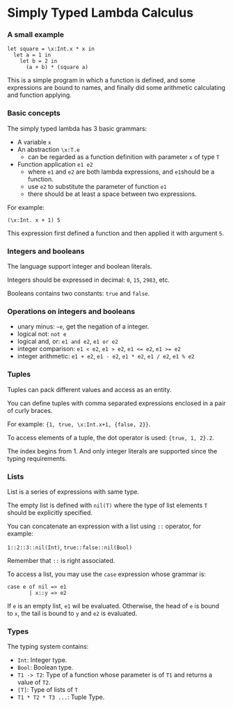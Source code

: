 # Simply Typed Lambda Calculus

### A small example

```
let square = \x:Int.x * x in
  let a = 1 in
    let b = 2 in
      (a + b) * (square a)
```

This is a simple program in which a function is defined, and some expressions are bound to names, and finally did some arithmetic calculating and function applying.



### Basic concepts

The simply typed lambda has 3 basic grammars:

- A variable `x`
- An abstraction `\x:T.e`
  - can be regarded as a function definition with parameter `x` of type `T`
- Function application `e1 e2`
  - where `e1` and `e2` are both lambda expressions, and `e1`should be a function.
  - use `e2` to substitute the parameter of function `e1`
  - there should be at least a space between two expressions.

For example:

```
(\x:Int. x + 1) 5
```

This expression first defined a function and then applied it with argument `5`.



### Integers and booleans

The language support integer and boolean literals.

Integers should be expressed in decimal: `0`, `15`, `2983`, etc.

Booleans contains two constants: `true` and `false`.



### Operations on integers and booleans

- unary minus: `~e`, get the negation of a integer.
- logical not: `not e`
- logical and, or: `e1 and e2`, `e1 or e2`
- integer comparison: `e1 < e2`, `e1 > e2`, `e1 <= e2`, `e1 >= e2`
- integer arithmetic:  `e1 + e2`, `e1 - e2`, `e1 * e2`, `e1 / e2`, `e1 % e2`



### Tuples

Tuples can pack different values and access as an entity.

You can define tuples with comma separated expressions enclosed in a pair of curly braces.

For example: `{1, true, \x:Int.x+1, {false, 2}}`.

To access elements of a tuple, the dot operator is used: `{true, 1, 2}.2`.

The index begins from 1. And only integer literals are supported since the typing requirements.



### Lists

List is a series of expressions with same type.

The empty list is defined with `nil(T)` where the type of list elements `T` should be explicitly specified.

You can concatenate an expression with a list using `::` operator, for example:

`1::2::3::nil(Int)`, `true::false::nil(Bool)`

Remember that `::` is right associated.

To access a list, you may use the `case` expression whose grammar is:

```
case e of nil => e1
       | x::y => e2
```

If `e` is an empty list, `e1` wil be evaluated. Otherwise, the head of `e` is bound to `x`, the tail is bound to `y` and `e2` is evaluated.



### Types

The typing system contains:

- `Int`: Integer type.
- `Bool`: Boolean type.
- `T1 -> T2`: Type of a function whose parameter is of `T1` and returns a value of `T2`.
- `[T]`: Type of lists of `T`
- `T1 * T2 * T3 ...`: Tuple Type.

